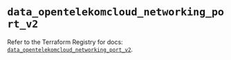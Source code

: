 # `data_opentelekomcloud_networking_port_v2`

Refer to the Terraform Registry for docs: [`data_opentelekomcloud_networking_port_v2`](https://registry.terraform.io/providers/opentelekomcloud/opentelekomcloud/1.36.28/docs/data-sources/networking_port_v2).

